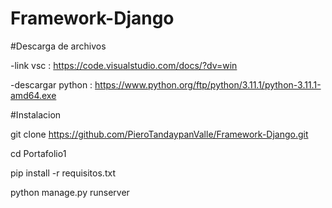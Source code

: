 # Framework-Django

#Descarga de archivos 

-link vsc : https://code.visualstudio.com/docs/?dv=win

-descargar python : https://www.python.org/ftp/python/3.11.1/python-3.11.1-amd64.exe

#Instalacion

git clone https://github.com/PieroTandaypanValle/Framework-Django.git

cd Portafolio1

pip install -r requisitos.txt

python manage.py runserver
